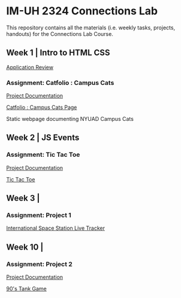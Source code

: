 # IM-UH 2324 Connections Lab
This repository contains all the materials (i.e. weekly tasks, projects, handouts) for the Connections Lab Course.

## Week 1 | Intro to HTML CSS

[Application Review](https://github.com/hasiburratul/connectionslab/Week_1/application_review.md)

### Assignment: Catfolio : Campus Cats

[Project Documentation](https://github.com/hasiburratul/connectionslab/Week_1/Assignment1)

[Catfolio : Campus Cats Page](https://hasiburratul.github.io/connectionslab/Week_1/Assignment1/)

Static webpage documenting NYUAD Campus Cats

## Week 2 | JS Events
### Assignment: Tic Tac Toe

[Project Documentation](https://github.com/hasiburratul/connectionslab/Week_2/Assignment2)

[Tic Tac Toe](https://hasiburratul.github.io/connectionslab/Week_2/Assignment2/)

## Week 3 | 
### Assignment: Project 1

[International Space Station Live Tracker](https://hasiburratul.github.io/connectionslab/Week_3/Project1/)

## Week 10 |
### Assignment: Project 2

[Project Documentation](https://github.com/hasiburratul/connectionslab/Week_10/Project_2/README.md)

[90's Tank Game](https://tank-game-socket.herokuapp.com/)


